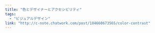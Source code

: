 ```yaml
---
title: "色とデザイナーとアクセシビリティ"
tags:
  - "ビジュアルデザイン"
link: "http://c-note.chatwork.com/post/104660673565/color-contrast"
---
```

